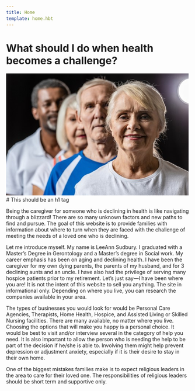 ```yaml
---
title: Home
template: home.hbt
---
```

<h1 class="mt-5">What should I do when health becomes a challenge?</h1>      
<img src="images/challenge.jpg" alt="What to do when health becomes a challenge">
# This should be an h1 tag
<p>Being the caregiver for someone who is declining in health is like navigating through a blizzard!  There are so many unknown factors and new paths to find and pursue.  The goal of this website is to provide families with information about where to turn when they are faced with the challenge of meeting the needs of a loved one who is declining. </p>
<p>Let me introduce myself.  My name is LeeAnn Sudbury. I graduated with a Master’s Degree in Gerontology and a Master’s degree in Social work.  My career emphasis has been on aging and declining health. I have been the caregiver for my own dying parents, the parents of my husband, and for 3 declining aunts and an uncle.  I have also had the privilege of serving many hospice patients prior to my
retirement. Let’s just say—I have been where you are!  
It is not the intent of this website to sell you anything. The site in informational only. Depending on where you live, you can research the companies available in your area.</p>
<p>
     The types of businesses you would look for would be Personal Care Agencies, Therapists, Home Health, Hospice, and Assisted Living or Skilled Nursing facilities.  There are many available, no matter where you live.  Choosing the options that will make you happy is a personal choice.  It would be best to visit and/or interview several in the category of help you need. It is also important to allow the person who is needing the help to be part of the decision if he/she is able to.  Involving them might help prevent depression or adjustment anxiety, especially if it is their desire to stay in their own home.</p>
          <p>
     One of the biggest mistakes families make is to expect religious leaders in the area to care for their loved one.  The responsibilities of religious leaders should be short term and supportive only.
</p>
